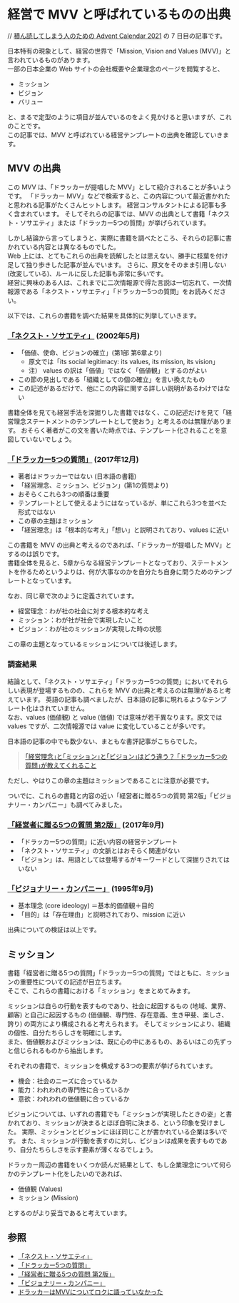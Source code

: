 # 経営で MVV と呼ばれているものの出典
// [積ん読してしまう人のための Advent Calendar 2021](https://adventar.org/calendars/6605) の 7 日目の記事です。

日本特有の現象として、経営の世界で「Mission, Vision and Values (MVV)」と言われているものがあります。  
一部の日本企業の Web サイトの会社概要や企業理念のページを閲覧すると、
- ミッション
- ビジョン
- バリュー

と、まるで定型のように項目が並んでいるのをよく見かけると思いますが、これのことです。  
この記事では、MVV と呼ばれている経営テンプレートの出典を確認していきます。

## MVV の出典
この MVV は、「ドラッカーが提唱した MVV」として紹介されることが多いようです。
「ドラッカー MVV」などで検索すると、この内容について最近書かれたと思われる記事がたくさんヒットします。
経営コンサルタントによる記事も多く含まれています。
そしてそれらの記事では、MVV の出典として書籍「ネクスト・ソサエティ」または「ドラッカー5つの質問」が挙げられています。

しかし結論から言ってしまうと、実際に書籍を調べたところ、それらの記事に書かれている内容とは異なるものでした。  
Web 上には、とてもこれらの出典を読解したとは思えない、勝手に枝葉を付け足して独り歩きした記事が並んでいます。
さらに、原文をそのまま引用しない (改変している)、ルールに反した記事も非常に多いです。  
経営に興味のある人は、これまでに二次情報源で得た言説は一切忘れて、一次情報源である「ネクスト・ソサエティ」「ドラッカー5つの質問」をお読みください。

以下では、これらの書籍を調べた結果を具体的に列挙していきます。

### [「ネクスト・ソサエティ」](https://www.amazon.co.jp/dp/B0081M7XH2) (2002年5月)
- 「価値、使命、ビジョンの確立」(第1部 第6章より)
  - 原文では「its social legitimacy: its values, its mission, its vision」
  - 注） values の訳は「価値」ではなく「価値観」とするのがよい
- この節の見出しである「組織としての個の確立」を言い換えたもの
- この記述があるだけで、他にこの内容に関する詳しい説明があるわけではない

書籍全体を見ても経営手法を深掘りした書籍ではなく、この記述だけを見て「経営理念ステートメントのテンプレートとして使おう」と考えるのは無理があります。
おそらく著者がこの文を書いた時点では、テンプレート化されることを意図していないでしょう。

### [「ドラッカー5つの質問」](https://www.amazon.co.jp/dp/B077YVPPKK) (2017年12月)
- 著者はドラッカーではない (日本語の書籍)
- 「経営理念、ミッション、ビジョン」(第1の質問より)
- おそらくこれら3つの順番は重要
- テンプレートとして使えるようにはなっているが、単にこれら3つを並べた形式ではない
- この章の主題はミッション
- 「経営理念」は「根本的な考え」「想い」と説明されており、values に近い

この書籍を MVV の出典と考えるのであれば、「ドラッカーが提唱した MVV」とするのは誤りです。  
書籍全体を見ると、5章からなる経営テンプレートとなっており、ステートメントを作るためというよりは、何が大事なのかを自分たち自身に問うためのテンプレートとなっています。

なお、同じ章で次のように定義されています。
- 経営理念：わが社の社会に対する根本的な考え
- ミッション：わが社が社会で実現したいこと
- ビジョン：わが社のミッションが実現した時の状態

この章の主題となっているミッションについては後述します。

### 調査結果
結論として、「ネクスト・ソサエティ」「ドラッカー5つの質問」においてそれらしい表現が登場するものの、これらを MVV の出典と考えるのは無理があると考えています。
英語の記事も調べましたが、日本語の記事に現れるようなテンプレート化はされていません。  
なお、values (価値観) と value (価値) では意味が若干異なります。原文では values ですが、二次情報源では value に変化していることが多いです。

日本語の記事の中でも数少ない、まともな書評記事がこちらでした。
> [｢経営理念｣と｢ミッション｣と｢ビジョン｣はどう違う？ ｢ドラッカー5つの質問｣が教えてくれること](https://www.lifehacker.jp/2018/02/book_to_read_drucker.html)

ただし、やはりこの章の主題はミッションであることに注意が必要です。

ついでに、これらの書籍と内容の近い「経営者に贈る5つの質問 第2版」「ビジョナリー・カンパニー」も調べてみました。

### [「経営者に贈る5つの質問 第2版」](https://www.amazon.co.jp/dp/B0756VXT7X) (2017年9月)
- 「ドラッカー5つの質問」に近い内容の経営テンプレート
- 「ネクスト・ソサエティ」の文脈とはおそらく関連がない
- 「ビジョン」は、用語としては登場するがキーワードとして深掘りされてはいない

### [「ビジョナリー・カンパニー」](https://www.amazon.co.jp/dp/B00MVM2EPE) (1995年9月)
- 基本理念 (core ideology) ＝基本的価値観＋目的
- 「目的」は「存在理由」と説明されており、mission に近い

出典についての検証は以上です。

## ミッション
書籍「経営者に贈る5つの質問」「ドラッカー5つの質問」ではともに、ミッションの重要性についての記述が目立ちます。  
そこで、これらの書籍における「ミッション」をまとめてみます。

ミッションは自らの行動を表すものであり、社会に起因するもの (地域、業界、顧客) と自己に起因するもの (価値観、専門性、存在意義、生き甲斐、楽しさ、誇り) の両方により構成されると考えられます。
そしてミッションにより、組織の個性、自分たちらしさを明確にします。  
また、価値観およびミッションは、既に心の中にあるもの、あるいはこの先ずっと信じられるものから抽出します。

それぞれの書籍で、ミッションを構成する3つの要素が挙げられています。
- 機会：社会のニーズに合っているか
- 能力：われわれの専門性に合っているか
- 意欲：われわれの価値観に合っているか

ビジョンについては、いずれの書籍でも「ミッションが実現したときの姿」と書かれており、ミッションが決まるとほぼ自明に決まる、という印象を受けました。
実際、ミッションとビジョンにほぼ同じことが書かれている企業は多いです。
また、ミッションが行動を表すのに対し、ビジョンは成果を表すものであり、自分たちらしさを示す要素が薄くなるでしょう。

ドラッカー周辺の書籍をいくつか読んだ結果として、もし企業理念について何らかのテンプレート化をしたいのであれば、
- 価値観 (Values)
- ミッション (Mission)

とするのがより妥当であると考えています。

## 参照
- [「ネクスト・ソサエティ」](https://www.amazon.co.jp/dp/B0081M7XH2)
- [「ドラッカー5つの質問」](https://www.amazon.co.jp/dp/B077YVPPKK)
- [「経営者に贈る5つの質問 第2版」](https://www.amazon.co.jp/dp/B0756VXT7X)
- [「ビジョナリー・カンパニー」](https://www.amazon.co.jp/dp/B00MVM2EPE)
- [ドラッカーはMVVについてロクに語っていなかった](https://blog.goo.ne.jp/05tatsu/e/06072900850a99272e304a7bc229177a)
